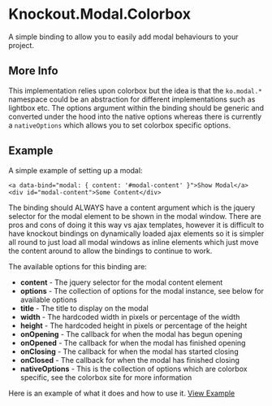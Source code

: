 # Knockout.Modal.Colorbox

A simple binding to allow you to easily add modal behaviours to your project.

## More Info
This implementation relies upon colorbox but the idea is that the `ko.modal.*` namespace could be an abstraction
for different implementations such as lightbox etc. The options argument within the binding should be generic and 
converted under the hood into the native options whereas there is currently a `nativeOptions` which allows you to 
set colorbox specific options.

## Example

A simple example of setting up a modal:
```
<a data-bind="modal: { content: '#modal-content' }">Show Modal</a>
<div id="modal-content">Some Content</div>
```

The binding should ALWAYS have a content argument which is the jquery selector for the modal element to be shown
in the modal window. There are pros and cons of doing it this way vs ajax templates, however it is difficult to have
knockout bindings on dynamically loaded ajax elements so it is simpler all round to just load all modal windows
as inline elements which just move the content around to allow the bindings to continue to work.

The available options for this binding are:

* **content** - The jquery selector for the modal content element
* **options** - The collection of options for the modal instance, see below for available options
 * **title** - The title to display on the modal
 * **width** - The hardcoded width in pixels or percentage of the width
 * **height** - The hardcoded height in pixels or percentage of the height
 * **onOpening** - The callback for when the modal has begun opening
 * **onOpened** - The callback for when the modal has finished opening
 * **onClosing** - The callback for when the modal has started closing
 * **onClosed** - The callback for when the modal has finished closing
 * **nativeOptions** - This is the collection of options which are colorbox specific, see the colorbox site for more information

Here is an example of what it does and how to use it.
[View Example](https://rawgithub.com/grofit/knockout.modal.colorbox/master/example.html)
